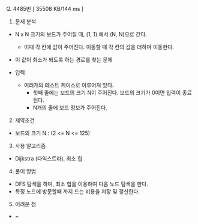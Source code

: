 Q. 4485번 [ 35508 KB/144 ms ]

1. 문제 분석
- N x N 크기의 보드가 주어질 때, (1, 1) 에서 (N, N)으로 간다.
  - 이때 각 칸에 값이 주어진다. 이동할 때 각 칸의 값을 더하며 이동한다.
- 이 값이 최소가 되도록 하는 경로를 찾는 문제


- 입력
  - 여러개의 테스트 케이스로 이루어져 있다.
    - 첫째 줄에는 보드의 크기 N이 주어진다. 보드의 크기가 0이면 입력이 종료된다.
    - N개의 줄에 보드 정보가 주어진다.

2. 제약조건
- 보드의 크기 N : (2 <= N <= 125)

3. 사용 알고리즘
- Dijkstra (다익스트라), 최소 힙

4. 풀이 방법
- DFS 탐색을 하며, 최소 힙을 이용하여 다음 노드 탐색을 한다.
- 특정 노드에 방문할때 까지 드는 비용을 저장 및 갱신한다.

5. 어려운 점
- ~
